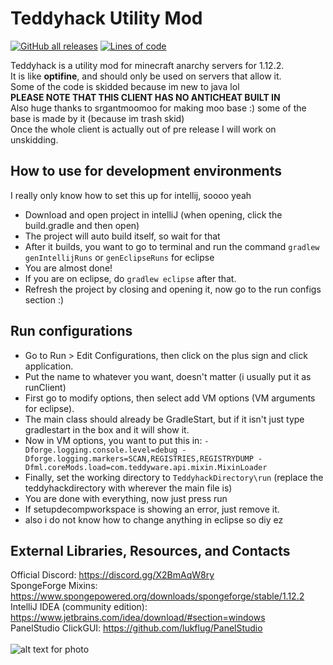 # Teddyhack Utility Mod
[![GitHub all releases](https://img.shields.io/github/downloads/ChompChompDead/Teddyhack/total?color=32CD32&style=flat-square)](https://github.com/ChompChompDead/Teddyhack/releases)
[![Lines of code](https://img.shields.io/tokei/lines/github/ChompChompDead/Teddyhack?color=32CD32&style=flat-square)](https://github.com/ChompChompDead/Teddyhack/tree/master/src/main/java/com/teddyhack)

Teddyhack is a utility mod for minecraft anarchy servers for 1.12.2. <br>
It is like **optifine**, and should only be used on servers that allow it. <br>
Some of the code is skidded because im new to java lol <br>
**PLEASE NOTE THAT THIS CLIENT HAS NO ANTICHEAT BUILT IN** <br>
Also huge thanks to srgantmoomoo for making moo base :) some of the base is made by it (because im trash skid) <br>
Once the whole client is actually out of pre release I will work on unskidding. <br>

## How to use for development environments
I really only know how to set this up for intellij, soooo yeah <br>
- Download and open project in intelliJ (when opening, click the build.gradle and then open) <br>
- The project will auto build itself, so wait for that <br>
- After it builds, you want to go to terminal and run the command `gradlew genIntellijRuns` or `genEclipseRuns` for eclipse <br>
- You are almost done! <br>
- If you are on eclipse, do `gradlew eclipse` after that. <br>
- Refresh the project by closing and opening it, now go to the run configs section :) <br>

## Run configurations
- Go to Run > Edit Configurations, then click on the plus sign and click application. <br>
- Put the name to whatever you want, doesn't matter (i usually put it as runClient) <br>
- First go to modify options, then select add VM options (VM arguments for eclipse). <br>
- The main class should already be GradleStart, but if it isn't just type gradlestart in the box and it will show it. <br>
- Now in VM options, you want to put this in: `-Dforge.logging.console.level=debug -Dforge.logging.markers=SCAN,REGISTRIES,REGISTRYDUMP -Dfml.coreMods.load=com.teddyware.api.mixin.MixinLoader` <br>
- Finally, set the working directory to `TeddyhackDirectory\run` (replace the teddyhackdirectory with wherever the main file is) <br>
- You are done with everything, now just press run <br>
- If setupdecompworkspace is showing an error, just remove it.
- also i do not know how to change anything in eclipse so diy ez <br>

## External Libraries, Resources, and Contacts
Official Discord: https://discord.gg/X2BmAqW8ry <br>
SpongeForge Mixins: https://www.spongepowered.org/downloads/spongeforge/stable/1.12.2 <br>
IntelliJ IDEA (community edition): https://www.jetbrains.com/idea/download/#section=windows <br>
PanelStudio ClickGUI: https://github.com/lukflug/PanelStudio <br>
<br>
![alt text for photo](https://cdn.discordapp.com/attachments/678127344774545409/808351881272229918/maybe.jpg)
